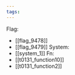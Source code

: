 ```yaml
---
tags:
---
```

Flag:
- [[flag_9478]]
- [[flag_9479]]
System:
- [[system_1]]
Fn:
- [[t0131_function10]]
- [[t0131_function2]]
